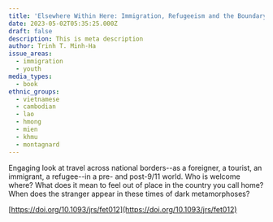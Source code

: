 ```yaml
---
title: 'Elsewhere Within Here: Immigration, Refugeeism and the Boundary Event'
date: 2023-05-02T05:35:25.000Z
draft: false
description: This is meta description
author: Trinh T. Minh-Ha
issue_areas:
  - immigration
  - youth
media_types:
  - book
ethnic_groups:
  - vietnamese
  - cambodian
  - lao
  - hmong
  - mien
  - khmu
  - montagnard
---
```


Engaging look at travel across national borders--as a foreigner, a tourist, an immigrant, a refugee--in a pre- and post-9/11 world. Who is welcome where? What does it mean to feel out of place in the country you call home? When does the stranger appear in these times of dark metamorphoses?

[https://doi.org/10.1093/jrs/fet012](https://doi.org/10.1093/jrs/fet012)
